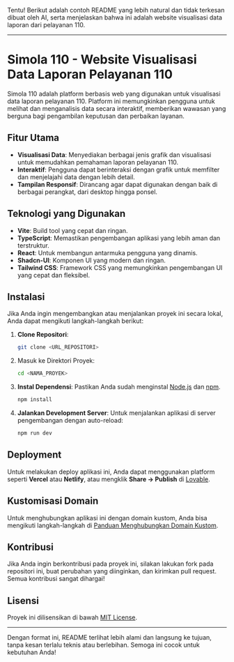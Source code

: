 Tentu! Berikut adalah contoh README yang lebih natural dan tidak terkesan dibuat oleh AI, serta menjelaskan bahwa ini adalah website visualisasi data laporan dari pelayanan 110.

---

# Simola 110 - Website Visualisasi Data Laporan Pelayanan 110

Simola 110 adalah platform berbasis web yang digunakan untuk visualisasi data laporan pelayanan 110. Platform ini memungkinkan pengguna untuk melihat dan menganalisis data secara interaktif, memberikan wawasan yang berguna bagi pengambilan keputusan dan perbaikan layanan.

## Fitur Utama

* **Visualisasi Data**: Menyediakan berbagai jenis grafik dan visualisasi untuk memudahkan pemahaman laporan pelayanan 110.
* **Interaktif**: Pengguna dapat berinteraksi dengan grafik untuk memfilter dan menjelajahi data dengan lebih detail.
* **Tampilan Responsif**: Dirancang agar dapat digunakan dengan baik di berbagai perangkat, dari desktop hingga ponsel.

## Teknologi yang Digunakan

* **Vite**: Build tool yang cepat dan ringan.
* **TypeScript**: Memastikan pengembangan aplikasi yang lebih aman dan terstruktur.
* **React**: Untuk membangun antarmuka pengguna yang dinamis.
* **Shadcn-UI**: Komponen UI yang modern dan ringan.
* **Tailwind CSS**: Framework CSS yang memungkinkan pengembangan UI yang cepat dan fleksibel.

## Instalasi

Jika Anda ingin mengembangkan atau menjalankan proyek ini secara lokal, Anda dapat mengikuti langkah-langkah berikut:

1. **Clone Repositori**:

   ```sh
   git clone <URL_REPOSITORI>
   ```

2. Masuk ke Direktori Proyek:

   ```sh
   cd <NAMA_PROYEK>
   ```

3. **Instal Dependensi**:
   Pastikan Anda sudah menginstal [Node.js](https://nodejs.org/) dan [npm](https://www.npmjs.com/).

   ```sh
   npm install
   ```

4. **Jalankan Development Server**:
   Untuk menjalankan aplikasi di server pengembangan dengan auto-reload:

   ```sh
   npm run dev
   ```

## Deployment

Untuk melakukan deploy aplikasi ini, Anda dapat menggunakan platform seperti **Vercel** atau **Netlify**, atau mengklik **Share -> Publish** di [Lovable](https://lovable.dev/projects/8c670983-2d42-4535-8f88-ad92cfc80008).

## Kustomisasi Domain

Untuk menghubungkan aplikasi ini dengan domain kustom, Anda bisa mengikuti langkah-langkah di [Panduan Menghubungkan Domain Kustom](https://docs.lovable.dev/tips-tricks/custom-domain#step-by-step-guide).

## Kontribusi

Jika Anda ingin berkontribusi pada proyek ini, silakan lakukan fork pada repositori ini, buat perubahan yang diinginkan, dan kirimkan pull request. Semua kontribusi sangat dihargai!

## Lisensi

Proyek ini dilisensikan di bawah [MIT License](LICENSE).

---

Dengan format ini, README terlihat lebih alami dan langsung ke tujuan, tanpa kesan terlalu teknis atau berlebihan. Semoga ini cocok untuk kebutuhan Anda!
